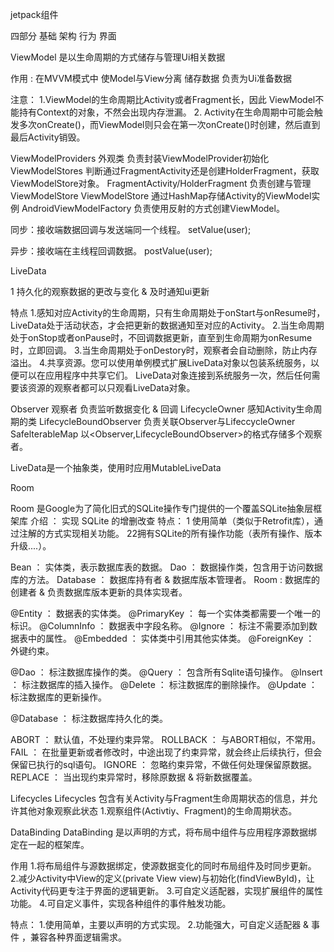 

jetpack组件

四部分  基础  架构  行为  界面


ViewModel 是以生命周期的方式储存与管理Ui相关数据

作用 : 在MVVM模式中 使Model与View分离
        储存数据
        负责为Ui准备数据

注意：
      1.ViewModel的生命周期比Activity或者Fragment长，因此 ViewModel不能持有Context的对象，不然会出现内存泄漏。
      2. Activity在生命周期中可能会触发多次onCreate()，而ViewModel则只会在第一次onCreate()时创建，然后直到最后Activity销毁。

ViewModelProviders 外观类 负责封装ViewModelProvider初始化
ViewModelStores  判断通过FragmentActivity还是创建HolderFragment，获取ViewModelStore对象。
FragmentActivity/HolderFragment  负责创建与管理ViewModelStore
ViewModelStore  通过HashMap存储Activity的ViewModel实例
AndroidViewModelFactory   负责使用反射的方式创建ViewModel。

同步：接收端数据回调与发送端同一个线程。
 setValue(user);
 
异步：接收端在主线程回调数据。
  postValue(user);
  
  

LiveData

1 持久化的观察数据的更改与变化  & 及时通知ui更新

特点
1.感知对应Activity的生命周期，只有生命周期处于onStart与onResume时，LiveData处于活动状态，才会把更新的数据通知至对应的Activity。
2.当生命周期处于onStop或者onPause时，不回调数据更新，直至到生命周期为onResume时，立即回调。
3.当生命周期处于onDestory时，观察者会自动删除，防止内存溢出。
4.共享资源。您可以使用单例模式扩展LiveData对象以包装系统服务，以便可以在应用程序中共享它们。 LiveData对象连接到系统服务一次，然后任何需要该资源的观察者都可以只观看LiveData对象。

Observer 观察者 负责监听数据变化 & 回调
LifecycleOwner 感知Activity生命周期的类
LifecycleBoundObserver 负责关联Observer与LifeccycleOwner
SafelterableMap 以<Observer,LifecycleBoundObserver>的格式存储多个观察者。

LiveData是一个抽象类，使用时应用MutableLiveData


Room

Room 是Google为了简化旧式的SQLite操作专门提供的一个覆盖SQLite抽象层框架库
介绍 ：
 实现 SQLite 的增删改查
特点：
 1 使用简单（类似于Retrofit库），通过注解的方式实现相关功能。
 22拥有SQLite的所有操作功能（表所有操作、版本升级....）。

Bean ： 实体类，表示数据库表的数据。
Dao ： 数据操作类，包含用于访问数据库的方法。
Database ： 数据库持有者 & 数据库版本管理者。
Room : 数据库的创建者 & 负责数据库版本更新的具体实现者。

@Entity ： 数据表的实体类。
@PrimaryKey ： 每一个实体类都需要一个唯一的标识。
@ColumnInfo ： 数据表中字段名称。
@Ignore ： 标注不需要添加到数据表中的属性。
@Embedded ： 实体类中引用其他实体类。
@ForeignKey ： 外键约束。


@Dao ： 标注数据库操作的类。
@Query ： 包含所有Sqlite语句操作。
@Insert ： 标注数据库的插入操作。
@Delete ： 标注数据库的删除操作。
@Update ： 标注数据库的更新操作。

@Database ： 标注数据库持久化的类。

ABORT ： 默认值，不处理约束异常。
ROLLBACK ： 与ABORT相似，不常用。
FAIL ： 在批量更新或者修改时，中途出现了约束异常，就会终止后续执行，但会保留已执行的sql语句。
IGNORE ： 忽略约束异常，不做任何处理保留原数据。
REPLACE ： 当出现约束异常时，移除原数据 & 将新数据覆盖。


Lifecycles
Lifecycles 包含有关Activity与Fragment生命周期状态的信息，并允许其他对象观察此状态
1.观察组件(Activtiy、Fragment)的生命周期状态。

DataBinding
DataBinding 是以声明的方式，将布局中组件与应用程序源数据绑定在一起的框架库。

作用
1.将布局组件与源数据绑定，使源数据变化的同时布局组件及时同步更新。
2.减少Activity中View的定义(private View view)与初始化(findViewById)，让Activity代码更专注于界面的逻辑更新。
3.可自定义适配器，实现扩展组件的属性功能。
4.可自定义事件，实现各种组件的事件触发功能。

特点：
1.使用简单，主要以声明的方式实现。
2.功能强大，可自定义适配器 & 事件 ，兼容各种界面逻辑需求。

